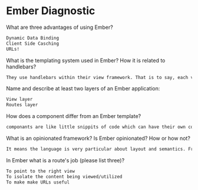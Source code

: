 # Ember Diagnostic

What are three advantages of using Ember?

```md
Dynamic Data Binding
Client Side Casching
URLs!
```

What is the templating system used in Ember? How it is related to
handlebars?

```md
They use handlebars within their view framework. That is to say, each view has its own template which may be compiled along with many componants which in turn may have their own templates. These templates are all pumped into a basic ember html boilerplate and may also have extensions with in their HB templates.
```

Name and describe at least two layers of an Ember application:

```md
View layer
Routes layer
```

How does a component differ from an Ember template?

```md
componants are like little snippits of code which can have their own compartmentalized javascipt. They can be used within templates but cant be routed to like templates
```

What is an opinionated framework? Is Ember opinionated? How or how not?

```md
It means the language is very particular about layout and semantics. From what I gather ember is very opinionated.

```

In Ember what is a route's job (please list three)?

```md
To point to the right view
To isolate the content being viewed/utilized
To make make URLs useful
```
